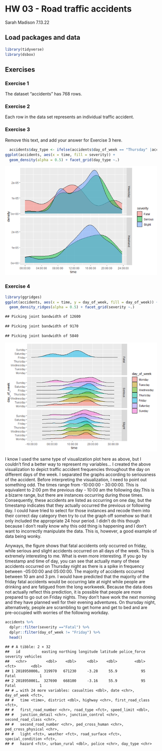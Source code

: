 HW 03 - Road traffic accidents
================
Sarah Madison
7.13.22

## Load packages and data

``` r
library(tidyverse)
library(dsbox)
```

## Exercises

### Exercise 1

The dataset “accidents” has 768 rows.

### Exercise 2

Each row in the data set represents an individual traffic accident.

### Exercise 3

Remove this text, and add your answer for Exercise 3 here.

``` r
  accidents$day_type <- ifelse(accidents$day_of_week == "Thursday" |accidents$day_of_week == "Wednesday" |accidents$day_of_week == "Tuesday" |accidents$day_of_week == "Monday" |accidents$day_of_week == "Friday", "Weekday", "Weekend")
ggplot(accidents, aes(x = time, fill = severity)) + 
  geom_density(alpha = 0.5) + facet_grid(day_type ~.)
```

![](hw-03_files/figure-gfm/recreation%20of%20plot-1.png)<!-- -->

### Exercise 4

``` r
library(ggridges)
ggplot(accidents, aes(x = time, y = day_of_week, fill = day_of_week)) + 
  geom_density_ridges(alpha = 0.5) + facet_grid(severity ~.)
```

    ## Picking joint bandwidth of 12600

    ## Picking joint bandwidth of 9170

    ## Picking joint bandwidth of 5840

![](hw-03_files/figure-gfm/my%20own%20graph-1.png)<!-- -->

I know I used the same type of visualization plot here as above, but I
couldn’t find a better way to represent my variables… I created the
above visualization to depict traffic accident frequencies throughout
the day on different days of the week. I separated the graphs according
to seriousness of the accident. Before interpreting the visualization, I
need to point out something odd. The times range from -10:00:00 -
30:00:00. This is equivalent to 2:00 pm the previous day - 10:00 am the
following day.This is a bizarre range, but there are instances occurring
during those times. Consequently, these accidents are listed as
occurring on one day, but the timestamp indicates that they actually
occurred the previous or following day. I could have tried to select for
those instances and recode them into their correct day category then try
to cut the graph off somehow so that it only included the appropriate 24
hour period. I didn’t do this though because I don’t really know why
this odd thing is happening and I don’t want to incorrectly manipulate
the data. This is, however, a good example of data being wonky.

Anyways, the figure shows that fatal accidents only occurred on friday,
while serious and slight accidents occurred on all days of the week.
This is extremely interesting to me. What is even more interesting. If
you go by timestamp and time of day, you can see that actually many of
these accidents occurred on Thursday night as there is a spike in
frequency between -05:00:00 and 05:00:00. The majority of accidents
occurred between 10 am and 3 pm. I would have predicted that the
majority of the friday fatal accidents would be occurring late at night
while people are drinking and are fatigued from the long workweek.
Because the data does not actually reflect this prediction, it is
possible that people are more prepared to go out on Friday nights. They
don’t have work the next morning and they have planned well for their
evening adventures. On thursday night, alternatively, people are
scrambling to get home and get to bed and are pre-occupied with worries
of the following workday.

``` r
accidents %>% 
  dplyr::filter(severity =="Fatal") %>% 
  dplyr::filter(day_of_week != "Friday") %>%
  head()
```

    ## # A tibble: 2 × 32
    ##   id          easting northing longitude latitude police_force severity vehicles
    ##   <chr>         <dbl>    <dbl>     <dbl>    <dbl>        <dbl> <fct>       <dbl>
    ## 1 2018950000…  319970   671230     -3.28     55.9           95 Fatal           1
    ## 2 2018950001…  327690   668100     -3.16     55.9           95 Fatal           1
    ## # … with 24 more variables: casualties <dbl>, date <chr>, day_of_week <fct>,
    ## #   time <time>, district <dbl>, highway <chr>, first_road_class <fct>,
    ## #   first_road_number <chr>, road_type <fct>, speed_limit <dbl>,
    ## #   junction_detail <chr>, junction_control <chr>, second_road_class <chr>,
    ## #   second_road_number <chr>, ped_cross_human <chr>, ped_cross_physical <chr>,
    ## #   light <fct>, weather <fct>, road_surface <fct>, special_condition <fct>,
    ## #   hazard <fct>, urban_rural <dbl>, police <chr>, day_type <chr>
